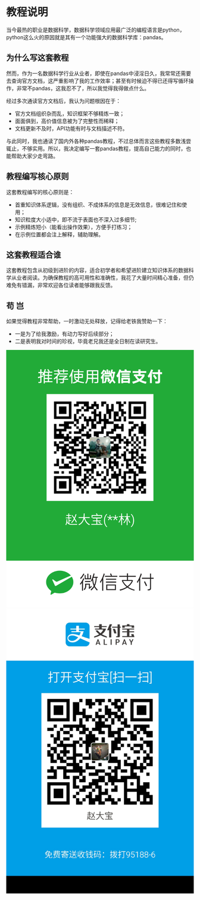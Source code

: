 # 教程说明

当今最热的职业是数据科学，数据科学领域应用最广泛的编程语言是python，python这么火的原因就是其有一个功能强大的数据科学库：pandas。

## 为什么写这套教程
然而，作为一名数据科学行业从业者，即使在pandas中浸淫日久，我常常还需要去查询官方文档，这严重影响了我的工作效率；甚至有时候迫不得已还得写循环操作，非常不pandas，这我忍不了，所以我觉得我得做点什么。

经过多次通读官方文档后，我认为问题根因在于：
- 官方文档组织杂而乱，知识框架不够精炼一致；
- 面面俱到，高价值信息被为了完整性而稀释；
- 文档更新不及时，API功能有时与文档描述不符。

与此同时，我也通读了国内外各种pandas教程，不过总体而言这些教程多数浅尝辄止，不够实用。所以，我决定编写一套pandas教程，提高自己能力的同时，也能帮助大家少走弯路。

## 教程编写核心原则
这套教程编写的核心原则是：
- 首重知识体系逻辑，没有组织、不成体系的信息是无效信息，很难记住和使用；
- 知识粒度大小适中，即不流于表面也不深入过多细节;
- 示例精炼短小（能看出操作效果），方便手打练习；
- 在示例位置都会注上解释，辅助理解。

## 这套教程适合谁
这套教程包含从初级到进阶的内容，适合初学者和希望进阶建立知识体系的数据科学从业者阅读。为确保教程的高可用性和准确性，我花了大量时间精心准备，但仍难免有错漏，非常欢迎各位读者能够跟我反馈。

## 苟 岂
如果觉得教程非常帮助，一时激动无处释放，记得给老铁我赞助一下：
- 一是为了给我激励，有动力写好后续部分；
- 二是表明我对时间的珍视，毕竟老兄我还是全日制在读研究生。

![](resource/微信支付.png)![](resource/支付宝.jpg)
